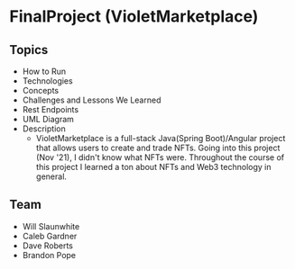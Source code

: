 # FinalProject (VioletMarketplace)

## Topics
  - How to Run
  - Technologies
  - Concepts
  - Challenges and Lessons We Learned
  - Rest Endpoints
  - UML Diagram
  - Description
    - VioletMarketplace is a full-stack Java(Spring Boot)/Angular project that allows users to create and trade NFTs. Going into this project (Nov '21), I didn't know what NFTs were. Throughout the course of this project I learned a ton about NFTs and Web3 technology in general.
    <!-- Need more details about how a user can interact with the website  -->
<!-- This is a full-stack group project that allows users to search for date night inspiration. Unregistered users have limited navigation but can browse all the date nights or search by category. Logged in users have the ability to review date night ideas, blog about their experiences and respond to others blogs. Blogs can have comments added. -->

## Team

  - Will Slaunwhite
  - Caleb Gardner
  - Dave Roberts
  - Brandon Pope
<!--

Meet The Team
Jordy Castorena
Diego Escutia
Steph Karlsen
Topics
Creating a SQL database and subsequent tables

Configuring a JPA project

Configuring REST API's

Using Postman to test back-end functionality

Mapping Entities to SQL tables

Creating JUnit tests to ensure JPA mappings are correct

Integrating a Spring MVC project with a JPA project

Performing basic CRUD operations

Gradle dependency management

Angular front-end funcionality

Back to Top

How to Run
Perfect Date URL
Technologies
Angular

JavaScript

Typescript

REST API

JSON

Postman

MySQL 5.7

Spring Web MVC Framework

Java Persistance API

JPA

JPQL

JUnit 5

Hibernate

Bootstrap 5.2

CSS

HTML 5

JSP

MySQL Workbench

Gradle

MAMP

Git

Github

Spring Tool Suite 4

macOS on Monterey

Back to Top

Concepts
Http Request Mapping

Get, Post, Delete, Put

Database extraction with Repository

Style Pages - Object Oriented Programming

Class hierarchies

Interfaces

APIE (Abstraction - Polymorphism - Inheritance - Encapsulation)

Implementation

Lists

Collections

Try/Catch Statements and Exceptions

Web Forms

Back to Top

REST Endpoints
Examples of our Postman routes:

HTTP Verb Purpose	URI	Request Body	Response Body	Operation
POST	/api/datenights	JSON for new datenight	Create datenight	Create
POST	/api//reviews/{datenightId}	JSON for new review	Create review by datenight id	Create
POST	/api/users/{userId}/blogs	JSON for new blog	Create blog	Create
POST	/api/users	JSON for user	Create user	Create
GET	/api/datenights		List of datenights	Read
GET	/api/reviews/datenights/{dateNightId}		List of reviews by Datenight	Read
GET	/api/users/{userId}/blogs		List of blogs by user	Read
GET	/api/review/datenights/{datenightId}		View review by datenight id	Read
PUT	/api/datenights/{datenightId}	JSON to update datenight	Update datenight	Update
PUT	/api/reviews/{reviewId}	JSON to update review	Update review	Update
PUT	/api blog/{userId}	JSON to update blog	Update cblog by user id	Update
DELETE	/api/datenights/{id}		Delete datenight	Delete
DELETE	/api/reviews/{id}		Delete review	Delete
DELETE	/api/blog/{id}		Delete comment	Delete
Challenges and Lessons We Learned
Jordy - This project was the culmination of our efforts during this BootCamp. There were various challenges throughout the sprint. My own personal challenge was populating a thread with replies to a Blog and persisting new replies. Combining JavaScript with HTML required me to do a great amount of research to make it all work. When working with others, you always have to learn to be open to diverse ideas and suggestions.

Diego - In this project, the foundations of REST really cemented, while also improving my familiarity with MySQL Workbench. One of the requirements for the project is to have encrypted login capabilities. I developed a better understanding on how to give users authorized access to the website. Once we started the Angular side of the project, I further understood the relationship between Models, Services, and Components.

Steph - Our final group project for me was a great experience to get more practice working in a group. Relying on a group is something I have struggled with in the past but my team members made that very easy and we all worked very well together. -->
